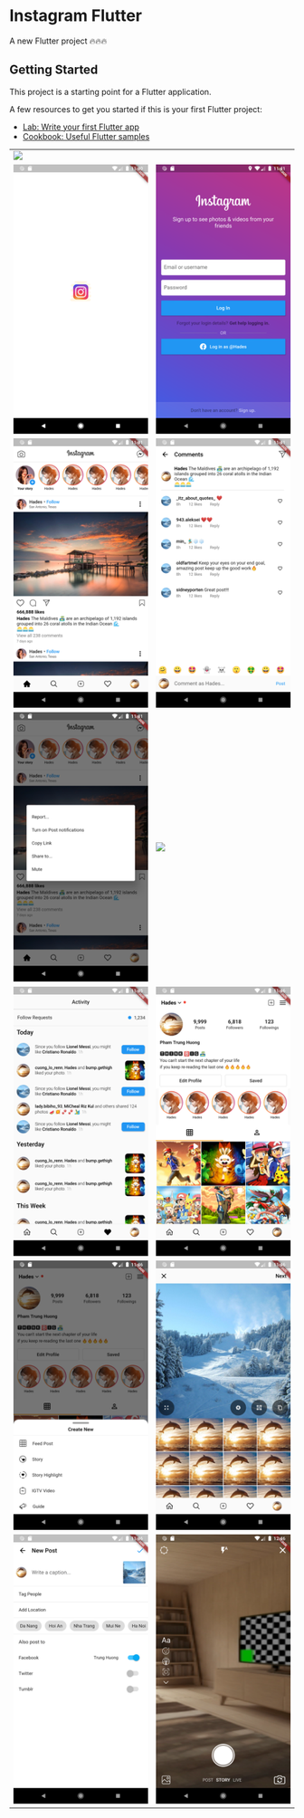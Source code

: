 # Instagram Flutter

A new Flutter project 🔥🔥🔥

## Getting Started

This project is a starting point for a Flutter application.

A few resources to get you started if this is your first Flutter project:

- [Lab: Write your first Flutter app](https://flutter.dev/docs/get-started/codelab)
- [Cookbook: Useful Flutter samples](https://flutter.dev/docs/cookbook)

| | |
|:----|:----|
|![](https://media.giphy.com/media/qyao80pXcqL4Oy1lO3/giphy.gif)|![]()|
|![](./sample/Screenshot_1614271249.png)|![](./sample/Screenshot_1614271261.png)|
|![](./sample/Screenshot_1614271272.png)|![](./sample/Screenshot_1614271279.png)|
|![](./sample/Screenshot_1614271300.png)|![](./sample/Screenshot_1614271317.png)|
|![](./sample/Screenshot_1614271544.png)|![](./sample/Screenshot_1614271565.png)|
|![](./sample/Screenshot_1614271573.png)|![](./sample/Screenshot_1614271598.png)|
|![](./sample/Screenshot_1614271609.png)|![](./sample/Screenshot_1614275170.png)|